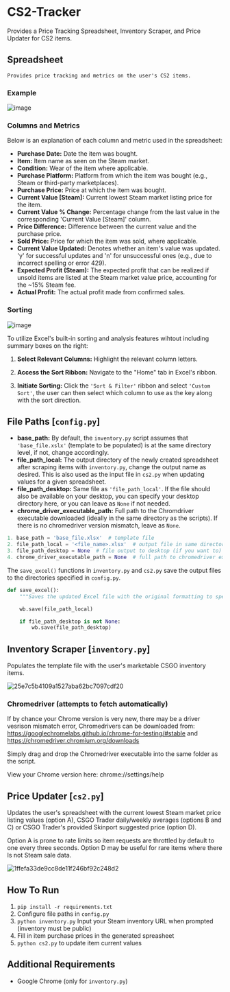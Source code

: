 # CS2-Tracker

Provides a Price Tracking Spreadsheet, Inventory Scraper, and Price Updater for CS2 items.

## Spreadsheet

```
Provides price tracking and metrics on the user's CS2 items.
```

### Example

![image](https://github.com/Jonathan9168/CSGO-Tracker/assets/77795437/397e875d-df81-4e75-9a44-4b64d01e1535)

### Columns and Metrics

Below is an explanation of each column and metric used in the spreadsheet:

- **Purchase Date:** Date the item was bought.
- **Item:** Item name as seen on the Steam market.
- **Condition:** Wear of the item where applicable.
- **Purchase Platform:** Platform from which the item was bought (e.g., Steam or third-party marketplaces).
- **Purchase Price:** Price at which the item was bought.
- **Current Value [Steam]:** Current lowest Steam market listing price for the item.
- **Current Value % Change:** Percentage change from the last value in the corresponding 'Current Value [Steam]' column.
- **Price Difference:** Difference between the current value and the purchase price.
- **Sold Price:** Price for which the item was sold, where applicable.
- **Current Value Updated:** Denotes whether an item's value was updated. 'y' for successful updates and 'n' for unsuccessful ones (e.g., due to incorrect spelling or error 429).
- **Expected Profit (Steam):** The expected profit that can be realized if unsold items are listed at the Steam market value price, accounting for the ~15% Steam fee.
- **Actual Profit:** The actual profit made from confirmed sales.

### Sorting

![image](https://github.com/Jonathan9168/CSGO-Tracker/assets/77795437/24e16cd7-d89e-4b6a-945b-7c896392f4e0)

To utilize Excel's built-in sorting and analysis features wihtout including summary boxes on the right:

1. **Select Relevant Columns:** Highlight the relevant column letters.
2. **Access the Sort Ribbon:** Navigate to the "Home" tab in Excel's ribbon.

3. **Initiate Sorting:** Click the `'Sort & Filter'` ribbon and select `'Custom Sort'`, the user can then select which column to use as the key along with the sort direction.

## File Paths [```config.py```]

- **base_path:** By default, the `inventory.py` script assumes that `'base_file.xslx'` (template to be populated) is at the same directory level, if not, change accordingly.
- **file_path_local:** The output directory of the newly created spreadsheet after scraping items with `inventory.py`, change the output name as desired. This is also used as the input file in `cs2.py` when updating values for a given spreadsheet.
- **file_path_desktop:** Same file as `'file_path_local'`. If the file should also be available on your desktop, you can specify your desktop directory here, or you can leave as `None` if not needed.
- **chrome_driver_executable_path:** Full path to the Chromdriver executable downloaded (ideally in the same directory as the scripts). If there is no chromedriver version mismatch, leave as `None`.

```python
1. base_path = 'base_file.xlsx'  # template file
2. file_path_local = '<file_name>.xlsx'  # output file in same directory as scripts
3. file_path_desktop = None  # file output to desktop (if you want to) e.g., r'<path_to_desktop>/<file_name>.xlsx'
4. chrome_driver_executable_path = None  # full path to chromedriver executable if driver not found

```

The `save_excel()` functions in `inventory.py` and `cs2.py` save the output files to the directories specified in `config.py`.

```python
def save_excel():
    """Saves the updated Excel file with the original formatting to specified directories"""

    wb.save(file_path_local)

    if file_path_desktop is not None:
        wb.save(file_path_desktop)
```

## Inventory Scraper [```inventory.py```]

Populates the template file with the user's marketable CSGO inventory items.

![25e7c5b4109a1527aba62bc7097cdf20](https://github.com/Jonathan9168/CSGO-Tracker/assets/77795437/b9361c20-5ed6-488b-bf08-52c794c1c722)

### Chromedriver (attempts to fetch automatically)

If by chance your Chrome version is very new, there may be a driver vesrison mismatch error,
Chromedrivers can be downloaded from:  
https://googlechromelabs.github.io/chrome-for-testing/#stable and https://chromedriver.chromium.org/downloads

Simply drag and drop the Chromedriver executable into the same folder as the script.

View your Chrome version here: chrome://settings/help

## Price Updater [```cs2.py```]

Updates the user's spreadsheet with the current lowest Steam market price listing values (option A), CSGO Trader daily/weekly averages (options B and C) or CSGO Trader's provided Skinport suggested price (option D).

Option A is prone to rate limits so item requests are throttled by default to one every three seconds.
Option D may be useful for rare items where there Is not Steam sale data.

![1ffefa33de9cc8de11f246bf92c248d2](https://github.com/Jonathan9168/CSGO-Tracker/assets/77795437/b2536e99-8829-4446-a688-f3f196281163)

## How To Run

1. `pip install -r requirements.txt`
2. Configure file paths in `config.py`
3. `python inventory.py` Input your Steam inventory URL when prompted (inventory must be public)
4. Fill in item purchase prices in the generated spreasheet
5. `python cs2.py` to update item current values

## Additional Requirements

- Google Chrome (only for `inventory.py`)
